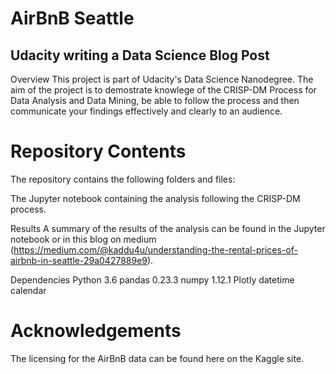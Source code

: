 # AirBnB Seattle
## Udacity writing a Data Science Blog Post

Overview
This project is part of Udacity's Data Science Nanodegree. The aim of the project is to demostrate knowlege of the CRISP-DM Process for Data Analysis and Data Mining, be able to follow the process and then communicate your findings effectively and clearly to an audience.

# Repository Contents
The repository contains the following folders and files:

The Jupyter notebook containing the analysis following the CRISP-DM process.

Results A summary of the results of the analysis can be found in the Jupyter notebook or in this blog on medium (https://medium.com/@kaddu4u/understanding-the-rental-prices-of-airbnb-in-seattle-29a0427889e9).

Dependencies Python 3.6 pandas 0.23.3 numpy 1.12.1 Plotly datetime calendar

# Acknowledgements
The licensing for the AirBnB data can be found here on the Kaggle site.
